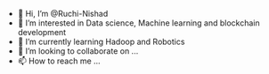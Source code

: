 - 👋 Hi, I’m @Ruchi-Nishad
- 👀 I’m interested in Data science, Machine learning and blockchain development
- 🌱 I’m currently learning Hadoop and Robotics
- 💞️ I’m looking to collaborate on ...
- 📫 How to reach me ...

<!---
Ruchi-Nishad/Ruchi-Nishad is a ✨ special ✨ repository because its `README.md` (this file) appears on your GitHub profile.
You can click the Preview link to take a look at your changes.
--->
